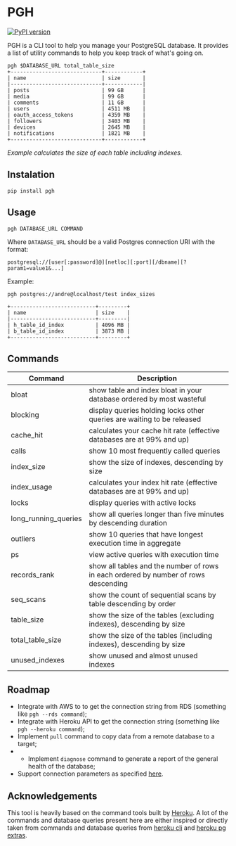 # PGH

[![PyPI version](https://badge.fury.io/py/pgh.svg)](https://badge.fury.io/py/pgh)

PGH is a CLI tool to help you manage your PostgreSQL database. It provides a list of utility commands to help you keep track of what's going on.

```
pgh $DATABASE_URL total_table_size
+-----------------------------+------------+
| name                        | size       |
|-----------------------------+------------|
| posts                       | 99 GB      |
| media                       | 99 GB      |
| comments                    | 11 GB      |
| users                       | 4511 MB    |
| oauth_access_tokens         | 4359 MB    |
| followers                   | 3403 MB    |
| devices                     | 2645 MB    |
| notifications               | 1821 MB    |
+-----------------------------+------------+
```

*Example calculates the size of each table including indexes.*

## Instalation

```
pip install pgh
```

## Usage

```
pgh DATABASE_URL COMMAND
```

Where `DATABASE_URL` should be a valid Postgres connection URI with the format:

```
postgresql://[user[:password]@][netloc][:port][/dbname][?param1=value1&...]
```

Example:

```
pgh postgres://andre@localhost/test index_sizes

+---------------------------+---------+
| name                      | size    |
|---------------------------+---------|
| h_table_id_index          | 4096 MB |
| b_table_id_index          | 3873 MB |
+---------------------------+---------+
```

## Commands

| Command | Description |
| --- | --- |
| bloat | show table and index bloat in your database ordered by most wasteful |
| blocking | display queries holding locks other queries are waiting to be released |
| cache\_hit | calculates your cache hit rate (effective databases are at 99% and up) |
| calls | show 10 most frequently called queries |
| index\_size | show the size of indexes, descending by size |
| index\_usage | calculates your index hit rate (effective databases are at 99% and up) |
| locks | display queries with active locks |
| long\_running\_queries | show all queries longer than five minutes by descending duration |
| outliers | show 10 queries that have longest execution time in aggregate |
| ps | view active queries with execution time |
| records\_rank | show all tables and the number of rows in each ordered by number of rows descending |
| seq\_scans | show the count of sequential scans by table descending by order |
| table\_size | show the size of the tables (excluding indexes), descending by size |
| total\_table\_size | show the size of the tables (including indexes), descending by size |
| unused\_indexes | show unused and almost unused indexes |

## Roadmap

- Integrate with AWS to to get the connection string from RDS (something like `pgh --rds command`);
- Integrate with Heroku API to get the connection string (something like `pgh --heroku command`);
- Implement `pull` command to copy data from a remote database to a target;
- - Implement `diagnose` command to generate a report of the general health of the database;
- Support connection parameters as specified [here](http://www.postgresql.org/docs/current/static/libpq-connect.html#LIBPQ-PARAMKEYWORDS).

## Acknowledgements

This tool is heavily based on the command tools built by [Heroku](http://heroku.com/). A lot of the commands and database queries present here are either inspired or directly taken from commands and database queries from [heroku cli](https://github.com/heroku/heroku) and [heroku pg extras](https://github.com/heroku/heroku-pg-extras).
